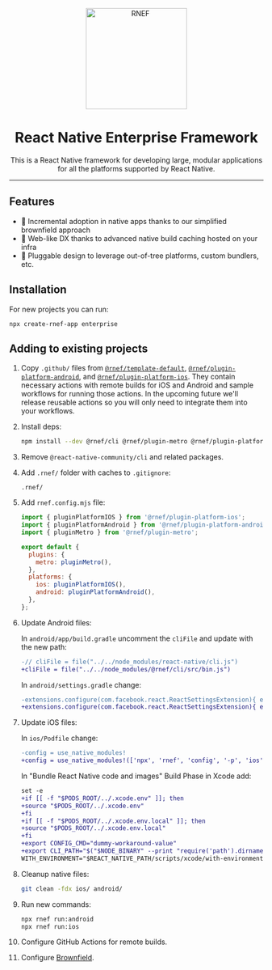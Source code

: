<p align="center">
  <picture>
    <source media="(prefers-color-scheme: dark)" srcset="./docs/assets/rnef.png">
    <img alt="RNEF" src="./docs/assets/rnef.png" height="200">
  </picture>
</p>
<h1 align="center" style="border-bottom: 0px">
  React Native Enterprise Framework<br />
</h1>
<p align="center">
  This is a React Native framework for developing large, modular applications for all the platforms supported by React Native.
</p>

---

## Features

- 🐾 Incremental adoption in native apps thanks to our simplified brownfield approach
- 🔬 Web-like DX thanks to advanced native build caching hosted on your infra
- 🏰 Pluggable design to leverage out-of-tree platforms, custom bundlers, etc.

## Installation

For new projects you can run:

```
npx create-rnef-app enterprise
```

## Adding to existing projects

1. Copy `.github/` files from [`@rnef/template-default`](https://github.com/callstack/rnef/tree/main/templates/rnef-template-default/), [`@rnef/plugin-platform-android`](https://github.com/callstack/rnef/tree/main/packages/plugin-platform-android/template), and [`@rnef/plugin-platform-ios`](https://github.com/callstack/rnef/tree/main/packages/plugin-platform-ios/template). They contain necessary actions with remote builds for iOS and Android and sample workflows for running those actions. In the upcoming future we'll release reusable actions so you will only need to integrate them into your workflows.

1. Install deps:

   ```sh
   npm install --dev @rnef/cli @rnef/plugin-metro @rnef/plugin-platform-android @rnef/plugin-platform-ios @actions/core @actions/github
   ```

1. Remove `@react-native-community/cli` and related packages.

1. Add `.rnef/` folder with caches to `.gitignore`:

   ```
   .rnef/
   ```

1. Add `rnef.config.mjs` file:

   ```mjs
   import { pluginPlatformIOS } from '@rnef/plugin-platform-ios';
   import { pluginPlatformAndroid } from '@rnef/plugin-platform-android';
   import { pluginMetro } from '@rnef/plugin-metro';

   export default {
     plugins: {
       metro: pluginMetro(),
     },
     platforms: {
       ios: pluginPlatformIOS(),
       android: pluginPlatformAndroid(),
     },
   };
   ```

1. Update Android files:

   In `android/app/build.gradle` uncomment the `cliFile` and update with the new path:

   ```diff
   -// cliFile = file("../../node_modules/react-native/cli.js")
   +cliFile = file("../../node_modules/@rnef/cli/src/bin.js")
   ```

   In `android/settings.gradle` change:

   ```diff
   -extensions.configure(com.facebook.react.ReactSettingsExtension){ ex -> ex.autolinkLibrariesFromCommand() }
   +extensions.configure(com.facebook.react.ReactSettingsExtension){ ex -> ex.autolinkLibrariesFromCommand(['npx', 'rnef', 'config', '-p', 'android']) }
   ```

1. Update iOS files:

   In `ios/Podfile` change:

   ```diff
   -config = use_native_modules!
   +config = use_native_modules!(['npx', 'rnef', 'config', '-p', 'ios'])
   ```

   In "Bundle React Native code and images" Build Phase in Xcode add:

   ```diff
   set -e
   +if [[ -f "$PODS_ROOT/../.xcode.env" ]]; then
   +source "$PODS_ROOT/../.xcode.env"
   +fi
   +if [[ -f "$PODS_ROOT/../.xcode.env.local" ]]; then
   +source "$PODS_ROOT/../.xcode.env.local"
   +fi
   +export CONFIG_CMD="dummy-workaround-value"
   +export CLI_PATH="$("$NODE_BINARY" --print "require('path').dirname(require.resolve('@rnef/cli/package.json')) + '/dist/src/bin.js'")"
   WITH_ENVIRONMENT="$REACT_NATIVE_PATH/scripts/xcode/with-environment.sh"
   ```

1. Cleanup native files:

   ```sh
   git clean -fdx ios/ android/
   ```

1. Run new commands:

   ```sh
   npx rnef run:android
   npx rnef run:ios
   ```

1. Configure GitHub Actions for remote builds.

1. Configure [Brownfield](./BROWNFIELD.md).
